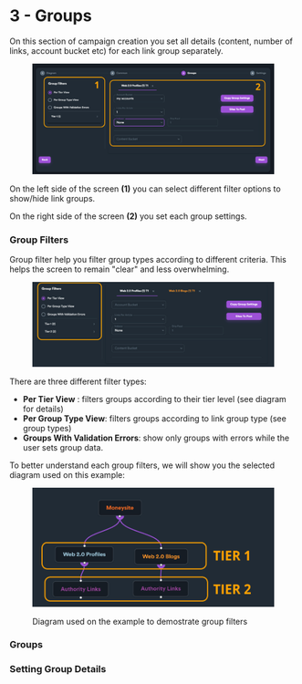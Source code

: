 # 3 - Groups

On this section of campaign creation you set all details (content, number of links, account bucket etc) for each link group separately.

<figure><img src="../../../.gitbook/assets/campaigns - groups.jpg" alt=""><figcaption></figcaption></figure>

On the left side of the screen **(1)** you can select different filter options to show/hide link groups.

On the right side of the screen **(2)** you set each group settings.

### Group Filters

Group filter help you filter group types according to different criteria. This helps the screen to remain "clear" and less overwhelming.

<figure><img src="../../../.gitbook/assets/campaign groups filter 1.jpg" alt=""><figcaption></figcaption></figure>

There are three different filter types:

* **Per Tier View** : filters groups according to their tier level (see diagram for details)
* **Per Group Type View**: filters groups according to link group type (see group types)
* **Groups With Validation Errors**: show only groups with errors while the user sets group data.

To better understand each group filters, we will show you the selected diagram used on this example:

<figure><img src="../../../.gitbook/assets/camapign group filters - diagram.jpg" alt=""><figcaption><p>Diagram used on the example to demostrate group filters</p></figcaption></figure>



### Groups



### Setting Group Details





